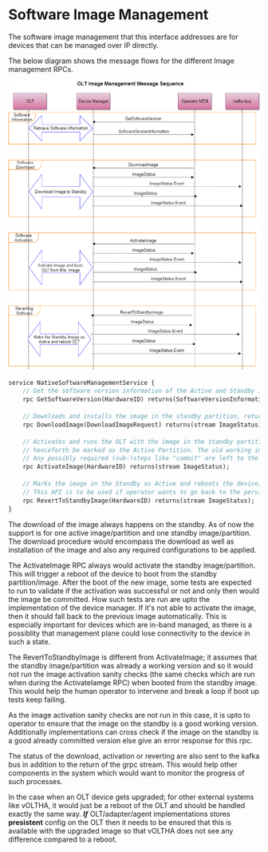 # Software Image Management

The software image management that this interface addresses are for devices that can be managed over IP directly.

The below diagram shows the message flows for the different Image management RPCs.

![Image Management Message Sequences](images/device_image_management.png "Image Management Message Sequences")

``` protobuf
service NativeSoftwareManagementService {
    // Get the software version information of the Active and Standby images
    rpc GetSoftwareVersion(HardwareID) returns(SoftwareVersionInformation);

    // Downloads and installs the image in the standby partition, returns the status/progress of the Install
    rpc DownloadImage(DownloadImageRequest) returns(stream ImageStatus);

    // Activates and runs the OLT with the image in the standby partition. If things are fine this image will
    // henceforth be marked as the Active Partition. The old working image would remain on the Standby partition.
    // Any possibly required (sub-)steps like "commit" are left to the "Device Manager"
    rpc ActivateImage(HardwareID) returns(stream ImageStatus);

    // Marks the image in the Standby as Active and reboots the device, so that it boots from that image which was in the standby.
    // This API is to be used if operator wants to go back to the pervious software
    rpc RevertToStandbyImage(HardwareID) returns(stream ImageStatus);
}
```
The download of the image always happens on the standby. As of now the support is for one active image/partition and one standby image/partition. The download procedure would encompass the download as well as installation of the image and also any required configurations to be applied.

The ActivateImage RPC always would activate the standby image/partition. This will trigger a reboot of the device to boot from the standby partition/image. After the boot of the new image, some tests are expected to run to validate if the activation was successful or not and only then would the image be committed. How such tests are run are upto the implementation of the device manager. If it's not able to activate the image, then it should fall back to the previous image automatically. This is especially important for devices which are in-band managed, as there is a possiblity that management plane could lose connectivity to the device in such a state.

The RevertToStandbyImage is different from ActivateImage; it assumes that the standby image/partition was already a working version and so it would not run the image activation sanity checks (the same checks which are run when during the ActivateIamge RPC) when booted from the standby image. This would help the human operator to intervene and break a loop if boot up tests keep failing. 

As the image activation sanity checks are not run in this case, it is upto to operator to ensure that the image on the standby is a good working version. Additionally implementations can cross check if the image on the standby is a good already committed version else give an error response for this rpc.

The status of the download, activation or reverting are also sent to the kafka bus in addition to the return of the grpc stream. This would help other components in the system which would want to monitor the progress of such processes.

In the case when an OLT device gets upgraded; for other external systems like vOLTHA, it would just be a reboot of the OLT and should be handled exactly the same way. ***If*** OLT/adapter/agent implementations stores **presistent** config on the OLT then it needs to be ensured that this is available with the upgraded image so that vOLTHA does not see any difference compared to a reboot.
